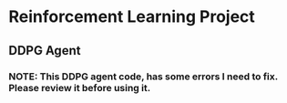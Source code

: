 # Reinforcement Learning Project
## DDPG Agent

### NOTE: This DDPG agent code, has some errors I need to fix. Please review it before using it.
